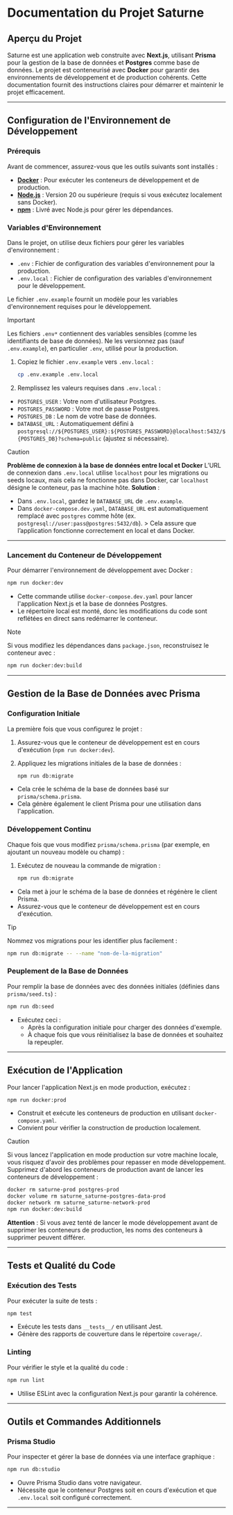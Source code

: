 # Documentation du Projet Saturne

## Aperçu du Projet

Saturne est une application web construite avec **Next.js**, utilisant **Prisma** pour la gestion de la base de données
et **Postgres** comme base de données. Le projet est conteneurisé avec **Docker** pour garantir des environnements de
développement et de production cohérents. Cette documentation fournit des instructions claires pour démarrer et
maintenir le projet efficacement.

---

## Configuration de l'Environnement de Développement

### Prérequis

Avant de commencer, assurez-vous que les outils suivants sont installés :

- **[Docker](https://www.docker.com/)** : Pour exécuter les conteneurs de développement et de production.
- **[Node.js](https://nodejs.org/en)** : Version 20 ou supérieure (requis si vous exécutez localement sans Docker).
- **[npm](https://www.npmjs.com/)** : Livré avec Node.js pour gérer les dépendances.

### Variables d'Environnement

Dans le projet, on utilise deux fichiers pour gérer les variables d'environnement :

- `.env` : Fichier de configuration des variables d'environnement pour la production.
- `.env.local` : Fichier de configuration des variables d'environnement pour le développement.

Le fichier `.env.example` fournit un modèle pour les variables d'environnement requises pour le développement.

> [!IMPORTANT]
> Les fichiers `.env*` contiennent des variables sensibles (comme les identifiants de base de données). Ne les
> versionnez pas (sauf `.env.example`), en particulier `.env`, utilisé pour la production.

1. Copiez le fichier `.env.example` vers `.env.local` :

   ```bash
   cp .env.example .env.local
   ```

2. Remplissez les valeurs requises dans `.env.local` :

- `POSTGRES_USER` : Votre nom d'utilisateur Postgres.
- `POSTGRES_PASSWORD` : Votre mot de passe Postgres.
- `POSTGRES_DB` : Le nom de votre base de données.
- `DATABASE_URL` : Automatiquement défini à
  `postgresql://${POSTGRES_USER}:${POSTGRES_PASSWORD}@localhost:5432/${POSTGRES_DB}?schema=public` (ajustez si
  nécessaire).

> [!CAUTION]
> **Problème de connexion à la base de données entre local et Docker**
> L’URL de connexion dans `.env.local` utilise `localhost` pour les migrations ou seeds locaux, mais cela ne fonctionne
> pas dans Docker, car `localhost` désigne le conteneur, pas la machine hôte.
> **Solution** :
> - Dans `.env.local`, gardez le `DATABASE_URL` de `.env.example`.
> - Dans `docker-compose.dev.yaml`, `DATABASE_URL` est automatiquement remplacé avec `postgres` comme hôte (ex.
    `postgresql://user:pass@postgres:5432/db`).
    > Cela assure que l’application fonctionne correctement en local et dans Docker.

---

### Lancement du Conteneur de Développement

Pour démarrer l'environnement de développement avec Docker :

```bash
npm run docker:dev
```

- Cette commande utilise `docker-compose.dev.yaml` pour lancer l'application Next.js et la base de données Postgres.
- Le répertoire local est monté, donc les modifications du code sont reflétées en direct sans redémarrer le conteneur.

> [!NOTE]
> Si vous modifiez les dépendances dans `package.json`, reconstruisez le conteneur avec :
> ```bash
> npm run docker:dev:build
> ```

---

## Gestion de la Base de Données avec Prisma

### Configuration Initiale

La première fois que vous configurez le projet :

1. Assurez-vous que le conteneur de développement est en cours d'exécution (`npm run docker:dev`).
2. Appliquez les migrations initiales de la base de données :

   ```bash
   npm run db:migrate
   ```

- Cela crée le schéma de la base de données basé sur `prisma/schema.prisma`.
- Cela génère également le client Prisma pour une utilisation dans l'application.

### Développement Continu

Chaque fois que vous modifiez `prisma/schema.prisma` (par exemple, en ajoutant un nouveau modèle ou champ) :

1. Exécutez de nouveau la commande de migration :

   ```bash
   npm run db:migrate
   ```

- Cela met à jour le schéma de la base de données et régénère le client Prisma.
- Assurez-vous que le conteneur de développement est en cours d'exécution.

> [!TIP]
> Nommez vos migrations pour les identifier plus facilement :
> ```bash
> npm run db:migrate -- --name "nom-de-la-migration"
> ```

### Peuplement de la Base de Données

Pour remplir la base de données avec des données initiales (définies dans `prisma/seed.ts`) :

```bash
npm run db:seed
```

- Exécutez ceci :
  - Après la configuration initiale pour charger des données d'exemple.
  - À chaque fois que vous réinitialisez la base de données et souhaitez la repeupler.

---

## Exécution de l'Application

Pour lancer l'application Next.js en mode production, exécutez :

```bash
npm run docker:prod
```

- Construit et exécute les conteneurs de production en utilisant `docker-compose.yaml`.
- Convient pour vérifier la construction de production localement.

> [!CAUTION]
> Si vous lancez l'application en mode production sur votre machine locale, vous risquez d'avoir des problèmes pour
> repasser en mode développement. Supprimez d'abord les conteneurs de production avant de lancer les conteneurs de
> développement :
> ```bash
> docker rm saturne-prod postgres-prod
> docker volume rm saturne_saturne-postgres-data-prod
> docker network rm saturne_saturne-network-prod
> npm run docker:dev:build
> ```
> **Attention** : Si vous avez tenté de lancer le mode développement avant de supprimer les conteneurs de production,
> les noms des conteneurs à supprimer peuvent différer.

---

## Tests et Qualité du Code

### Exécution des Tests

Pour exécuter la suite de tests :

```bash
npm test
```

- Exécute les tests dans `__tests__/` en utilisant Jest.
- Génère des rapports de couverture dans le répertoire `coverage/`.

### Linting

Pour vérifier le style et la qualité du code :

```bash
npm run lint
```

- Utilise ESLint avec la configuration Next.js pour garantir la cohérence.

---

## Outils et Commandes Additionnels

### Prisma Studio

Pour inspecter et gérer la base de données via une interface graphique :

```bash
npm run db:studio
```

- Ouvre Prisma Studio dans votre navigateur.
- Nécessite que le conteneur Postgres soit en cours d'exécution et que `.env.local` soit configuré correctement.

---
